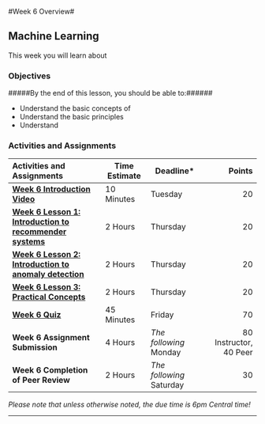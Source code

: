 #Week 6 Overview#

## Machine Learning ##

This week you will learn about 

### Objectives ###

#####By the end of this lesson, you should be able to:######

- Understand the basic concepts of 
- Understand the basic principles
- Understand 

### Activities and Assignments ###

|Activities and Assignments | Time Estimate | Deadline* | Points|
|:------| -----|-------|----------:|
|**[Week 6 Introduction Video][wv]** |10 Minutes|Tuesday|20|
|**[Week 6 Lesson 1: Introduction to recommender systems](lesson1.md)**| 2 Hours |Thursday| 20|
|**[Week 6 Lesson 2: Introduction to anomaly detection](lesson2.md)**| 2 Hours | Thursday | 20 |
|**[Week 6 Lesson 3: Practical Concepts](lesson3.md)**| 2 Hours | Thursday| 20 |
|**[Week 6 Quiz][wq]**| 45 Minutes | Friday | 70|
|**Week 6 Assignment Submission**| 4 Hours | *The following* Monday | 80 Instructor, 40 Peer | 
|**Week 6 Completion of Peer Review**| 2 Hours | *The following* Saturday | 30 | 

*Please note that unless otherwise noted, the due time is 6pm Central time!*

----------
[wv]: https://mediaspace.illinois.edu/media/
[wq]: https://learn.illinois.edu/mod/quiz/
